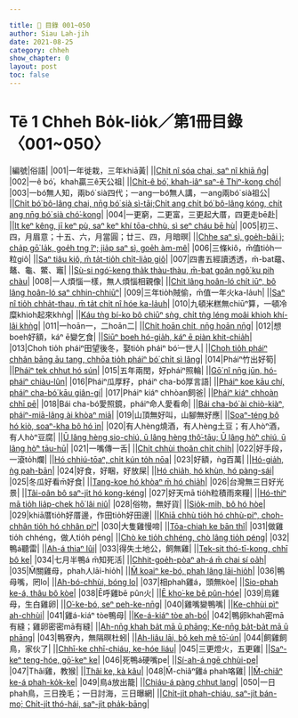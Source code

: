 ```yaml
---

title: 📖 目錄 001~050
author: Siau Lah-jih
date: 2021-08-25
category: chheh
show_chapter: 0
layout: post
toc: false
---
```


# Tē 1 Chheh Bo̍k-lio̍k／第1冊目錄 〈001~050〉



|編號|俗語|
|001|一年徙栽，三年khiā黃|
||[Chi̍t nî sóa chai, saⁿ nî khiā n̂g](09-01.html)|
|002|一ê bó͘，khah贏三ê天公祖|
||[Chi̍t-ê bó͘, khah-iâⁿ saⁿ-ê Thiⁿ-kong chó͘](09-02.html)|
|003|一bó͘無人知，兩bó͘ sià四代；一ang一bó͘無人講，一ang兩bó͘ sià祖公|
||[Chi̍t bó͘ bô-lâng chai, nn̄g bó͘ sià sì-tāi;Chi̍t ang chi̍t bó͘ bô-lâng kóng, chi̍t ang nn̄g bó͘ sià chó͘-kong](09-03.html)|
|004|一更窮，二更富，三更起大厝，四更走bē赴|
||[It keⁿ kêng, jī keⁿ pù, saⁿ keⁿ khí tōa-chhù, sì seⁿ cháu bē hù](09-04.html)|
|005|初三、四，月眉意；十五、六，月當圓；廿三、四，月暗暝|
||[Chhe saⁿ sì, goe̍h-bâi ì; cha̍p gō͘ la̍k, goe̍h tng îⁿ; jia̍p saⁿ sì, goe̍h àm-mê](09-05.html)|
|006|三條kiô，m̄值tio̍h一粒giô|
||[Saⁿ tiâu kiô, m̄ ta̍t-tio̍h chi̍t-lia̍p giô](09-06.html)|
|007|四書五經讀透透，m̄-bat黿、鼇、龜、鱉、竈|
||[Sù-si ngó͘-keng tha̍k thàu-thàu, m̄-bat goân ngô͘ ku pih chàu](09-07.html)|
|008|一人煩惱一樣，無人煩惱相親像|
||[Chi̍t lâng hoân-ló chi̍t iūⁿ, bô lâng hoân-ló saⁿ chhin-chhiūⁿ](09-08.html)|
|009|三年tio̍h賊偷，m̄值一年火ka-la̍uh|
||[Saⁿ nî tio̍h chha̍t-thau, m̄ ta̍t chi̍t nî hóe ka-la̍uh](09-09.html)|
|010|九頓米糕無chiūⁿ算，一頓冷糜khioh起來khǹg|
||[Káu tǹg bí-ko bô chiūⁿ sǹg, chi̍t tǹg léng moâi khioh khí-lâi khǹg](09-10.html)|
|011|一hoān一，二hoān二|
||[Chi̍t hoān chi̍t, nn̄g hoān nn̄g](09-11.html)|
|012|想boeh好額，káⁿ ē變乞食|
||[Siūⁿ boeh hó-gia̍h, káⁿ ē piàn khit-chia̍h](09-12.html)|
|013|Choh tio̍h pháiⁿ田望後冬，娶tio̍h pháiⁿ bó͘一世人|
||[Choh tio̍h pháiⁿ chhân bāng āu tang, chhōa tio̍h pháiⁿ bó͘ chi̍t sì lâng](09-13.html)|
|014|Pháiⁿ竹出好筍|
||[Pháiⁿ tek chhut hó sún](09-14.html)|
|015|五年兩閏，好pháiⁿ照輪|
||[Gō͘ nî nn̄g jūn, hó-pháiⁿ chiàu-lûn](09-15.html)|
|016|Pháiⁿ瓜厚籽，pháiⁿ cha-bó͘厚言語|
||[Pháiⁿ koe kāu chí, pháiⁿ cha-bó͘ kāu giân-gí](09-16.html)|
|017|Pháiⁿ kiáⁿ chhòan飼爸|
||[Pháiⁿ kiáⁿ chhoàn chhī pē](09-17.html)|
|018|Bái cha-bó͘愛照鏡，pháiⁿ命人愛看命|
||[Bái cha-bó͘ ài chiò-kiàⁿ, pháiⁿ-miā-lâng ài khòaⁿ miā](09-18.html)|
|019|山頂無好叫，山腳無好應|
||[Soaⁿ-téng bô hó kiò, soaⁿ-kha bô hó ìn](09-19.html)|
|020|有人hèng燒酒，有人hèng土豆；有人hòⁿ酒，有人hòⁿ豆腐|
||[Ū lâng hèng sio-chiú, ū lâng hèng thô͘-tāu; Ū lâng hò͘ⁿ chiú, ū lâng hò͘ⁿ tāu-hū](09-20.html)|
|021|一嘴傳一舌|
||[Chi̍t chhùi thoân chi̍t chi̍h](09-21.html)|
|022|好手段，一滾to̍h爛|
||[Hó chhiú-tōaⁿ, chi̍t kún to̍h nōa](09-22.html)|
|023|好額，ǹg百萬|
||[Hó-gia̍h, ǹg pah-bān](09-23.html)|
|024|好食，好睏，好放屎|
||[Hó chia̍h, hó khùn, hó pàng-sái](09-24.html)|
|025|冬瓜好看m̄好食|
||[Tang-koe hó khòaⁿ m̄ hó chia̍h](09-25.html)|
|026|台灣無三日好光景|
||[Tâi-oân bô saⁿ-ji̍t hó kong-kéng](09-26.html)|
|027|好天mā tio̍h粒積雨來糧|
||[Hó-thiⁿ mā tio̍h lia̍p-chek hō͘ lâi niû](09-27.html)|
|028|俗物，無好貨|
||[Sio̍k-mi̍h, bô hó hòe](09-28.html)|
|029|khiā厝tio̍h好厝邊，作田tio̍h好田邊|
||[Khiā chhù tio̍h hó chhù-piⁿ, choh-chhân tio̍h hó chhân piⁿ](09-29.html)|
|030|大隻雞慢啼|
||[Tōa-chiah ke bān thî](09-30.html)|
|031|做雞tio̍h chhéng，做人tio̍h péng|
||[Chò ke tio̍h chhéng, chò lâng tio̍h péng](10-01.html)|
|032|鴨á聽雷|
||[Ah-á thiaⁿ lûi](10-02.html)|
|033|得失土地公，飼無雞|
||[Tek-sit thó-tī-kong, chhī bô ke](10-03.html)|
|034|七月半鴨á m̄知死活|
||[Chhit-goe̍h-pòaⁿ ah-á m̄ chai sí oa̍h](10-04.html)|
|035|M̄關雞母，phah人lāi-hio̍h|
||[M̄ koaiⁿ ke-bó, phah lâng lāi-hio̍h](10-05.html)|
|036|鴨母嘴，罔lo|
||[Ah-bó-chhùi, bóng lo](10-06.html)|
|037|相phah雞á，頭無kòe|
||[Sio-phah ke-á, thâu bô kòe](10-07.html)|
|038|Ē呼雞bē pûn火|
||[Ē kho͘-ke bē pûn-hóe](10-08.html)|
|039|烏雞母，生白雞卵|
||[O͘-ke-bó, seⁿ peh-ke-nn̄g](10-09.html)|
|040|雞嘴變鴨嘴|
||[Ke-chhùi pìⁿ ah-chhùi](10-10.html)|
|041|雞á-kiáⁿ tòe鴨母|
||[Ke-á-kiáⁿ tòe ah-bó](10-11.html)|
|042|鴨卵khah密mā有縫；雞卵密密mā有縫|
||[Ah-nn̄g khah ba̍t mā ū phāng; Ke-nn̄g ba̍t-ba̍t mā ū phāng](10-12.html)|
|043|鴨寮內，無隔暝杜蚓|
||[Ah-liâu lāi, bô keh mê tō͘-ún](10-13.html)|
|044|飼雞飼鳥，家伙了|
||[Chhī-ke chhī-chiáu, ke-hóe liáu](10-14.html)|
|045|三更燈火，五更雞|
||[Saⁿ-keⁿ teng-hóe, gō͘-keⁿ ke](10-15.html)|
|046|死鴨á硬嘴pe|
||[Sí-ah-á ngē chhùi-pe](10-16.html)|
|047|Thâi雞，教猴|
||[Thâi ke, kà kâu](10-17.html)|
|048|M̄-chiâⁿ雞á phah咯雞|
||[M̄-chiâⁿ ke-á phah-ko̍k-ke](10-18.html)|
|049|鳥á放出籠|
||[Chiáu-á pàng chhut lang](10-19.html)|
|050|一日phah鳥，三日挽毛；一日討海，三日曝網|
||[Chi̍t-ji̍t phah-chiáu, saⁿ-ji̍t bán-mo͘; Chi̍t-ji̍t thó-hái, saⁿ-ji̍t pha̍k-bāng](10-20.html)|




